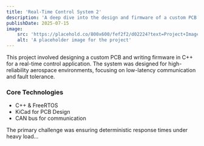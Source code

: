 ```yaml
---
title: 'Real-Time Control System 2'
description: 'A deep dive into the design and firmware of a custom PCB for a high-reliability aerospace application.'
publishDate: 2025-07-15
image:
    src: 'https://placehold.co/800x600/fef2f2/d02224?text=Project+Image'
    alt: 'A placeholder image for the project'
---
```


This project involved designing a custom PCB and writing firmware in C++ for a real-time control application. The system was designed for high-reliability aerospace environments, focusing on low-latency communication and fault tolerance.

### Core Technologies
- C++ & FreeRTOS
- KiCad for PCB Design
- CAN bus for communication

The primary challenge was ensuring deterministic response times under heavy load...